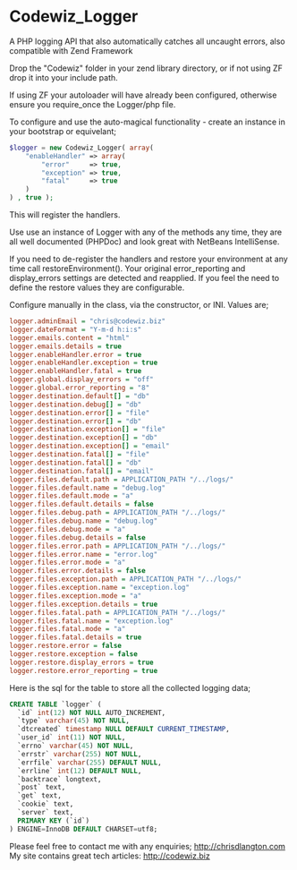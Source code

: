Codewiz_Logger
==============

A PHP logging API that also automatically catches all uncaught errors, also compatible with Zend Framework

Drop the "Codewiz" folder in your zend library directory, or if not using ZF drop it into your include path.

If using ZF your autoloader will have already been configured, otherwise ensure you require_once the Logger/php file.

To configure and use the auto-magical functionality - create an instance in your bootstrap or equivelant;

```php
$logger = new Codewiz_Logger( array(
    "enableHandler" => array(
        "error"     => true,
        "exception" => true,
        "fatal"     => true
    )
) , true );

```

This will register the handlers.

Use use an instance of Logger with any of the methods any time, they are all well documented (PHPDoc) and look great with NetBeans IntelliSense.

If you need to de-register the handlers and restore your environment at any time call restoreEnvironment(). Your original error_reporting and display_errors settings are detected and reapplied.
If you feel the need to define the restore values they are configurable.

Configure manually in the class, via the constructor, or INI. Values are;
```ini
logger.adminEmail = "chris@codewiz.biz"
logger.dateFormat = "Y-m-d h:i:s"
logger.emails.content = "html"
logger.emails.details = true
logger.enableHandler.error = true
logger.enableHandler.exception = true
logger.enableHandler.fatal = true
logger.global.display_errors = "off"
logger.global.error_reporting = "8"
logger.destination.default[] = "db"
logger.destination.debug[] = "db"
logger.destination.error[] = "file"
logger.destination.error[] = "db"
logger.destination.exception[] = "file"
logger.destination.exception[] = "db"
logger.destination.exception[] = "email"
logger.destination.fatal[] = "file"
logger.destination.fatal[] = "db"
logger.destination.fatal[] = "email"
logger.files.default.path = APPLICATION_PATH "/../logs/"
logger.files.default.name = "debug.log"
logger.files.default.mode = "a"
logger.files.default.details = false
logger.files.debug.path = APPLICATION_PATH "/../logs/"
logger.files.debug.name = "debug.log"
logger.files.debug.mode = "a"
logger.files.debug.details = false
logger.files.error.path = APPLICATION_PATH "/../logs/"
logger.files.error.name = "error.log"
logger.files.error.mode = "a"
logger.files.error.details = false
logger.files.exception.path = APPLICATION_PATH "/../logs/"
logger.files.exception.name = "exception.log"
logger.files.exception.mode = "a"
logger.files.exception.details = true
logger.files.fatal.path = APPLICATION_PATH "/../logs/"
logger.files.fatal.name = "exception.log"
logger.files.fatal.mode = "a"
logger.files.fatal.details = true
logger.restore.error = false
logger.restore.exception = false
logger.restore.display_errors = true
logger.restore.error_reporting = true
```

Here is the sql for the table to store all the collected logging data;
```sql
CREATE TABLE `logger` (
  `id` int(12) NOT NULL AUTO_INCREMENT,
  `type` varchar(45) NOT NULL,
  `dtcreated` timestamp NULL DEFAULT CURRENT_TIMESTAMP,
  `user_id` int(11) NOT NULL,
  `errno` varchar(45) NOT NULL,
  `errstr` varchar(255) NOT NULL,
  `errfile` varchar(255) DEFAULT NULL,
  `errline` int(12) DEFAULT NULL,
  `backtrace` longtext,
  `post` text,
  `get` text,
  `cookie` text,
  `server` text,
  PRIMARY KEY (`id`)
) ENGINE=InnoDB DEFAULT CHARSET=utf8;
```

Please feel free to contact me with any enquiries; http://chrisdlangton.com
My site contains great tech articles: http://codewiz.biz
